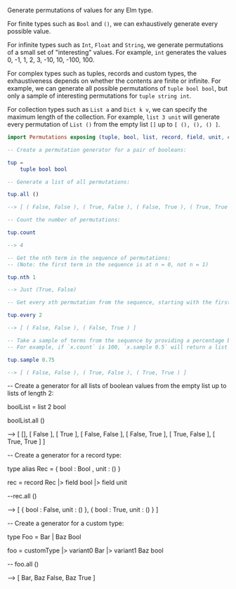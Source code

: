 Generate permutations of values for any Elm type.

For finite types such as `Bool` and `()`, we can exhaustively generate every possible value.

For infinite types such as `Int`, `Float` and `String`, we generate permutations of a small set of "interesting" values.
For example, `int` generates the values 0, -1, 1, 2, 3, -10, 10, -100, 100.

For complex types such as tuples, records and custom types, the exhaustiveness depends on whether the contents
are finite or infinite. For example, we can generate all possible permutations of `tuple bool bool`, but only a sample
of interesting permutations for `tuple string int`.

For collection types such as `List a` and `Dict k v`, we can specify the maximum length of the collection.
For example, `list 3 unit` will generate every permutation of `List ()` from the 
empty list `[]` up to `[ (), (), () ]`.

```elm
import Permutations exposing (tuple, bool, list, record, field, unit, customType, variant0, variant1)

-- Create a permutation generator for a pair of booleans:

tup =
    tuple bool bool

-- Generate a list of all permutations:

tup.all ()

--> [ ( False, False ), ( True, False ), ( False, True ), ( True, True ) ]

-- Count the number of permutations:

tup.count

--> 4

-- Get the nth term in the sequence of permutations:
-- (Note: the first term in the sequence is at n = 0, not n = 1)

tup.nth 1

--> Just (True, False)

-- Get every xth permutation from the sequence, starting with the first term:

tup.every 2

--> [ ( False, False ), ( False, True ) ]

-- Take a sample of terms from the sequence by providing a percentage between 0.0 and 1.0:
-- For example, if `x.count` is 100, `x.sample 0.5` will return a list of 50 evenly spaced terms, starting with the 0th term.

tup.sample 0.75

--> [ ( False, False ), ( True, False ), ( True, True ) ]
```

-- Create a generator for all lists of boolean values from the empty list up to lists of length 2:

boolList =
    list 2 bool

boolList.all ()

--> [ [], [ False ], [ True ], [ False, False ], [ False, True ], [ True, False ], [ True, True ] ]

-- Create a generator for a record type:

type alias Rec =
    { bool : Bool
    , unit : () 
    }

rec =
    record Rec
        |> field bool
        |> field unit

--rec.all ()

--> [ { bool : False, unit : () }, { bool : True, unit : () } ]

-- Create a generator for a custom type:

type Foo
    = Bar
    | Baz Bool

foo =
    customType
        |> variant0 Bar
        |> variant1 Baz bool

-- foo.all ()

--> [ Bar, Baz False, Baz True ]